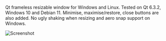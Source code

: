 Qt frameless resizable window for Windows and Linux. Tested on Qt 6.3.2, Windows 10 and Debian 11. Minimise, maximise/restore, close buttons are also added. No ugly shaking when resizing and aero snap support on Windows.

![Screenshot](https://user-images.githubusercontent.com/60777354/236889624-97a9e5da-a02b-4842-91c1-e1f04ffa43fa.png)

